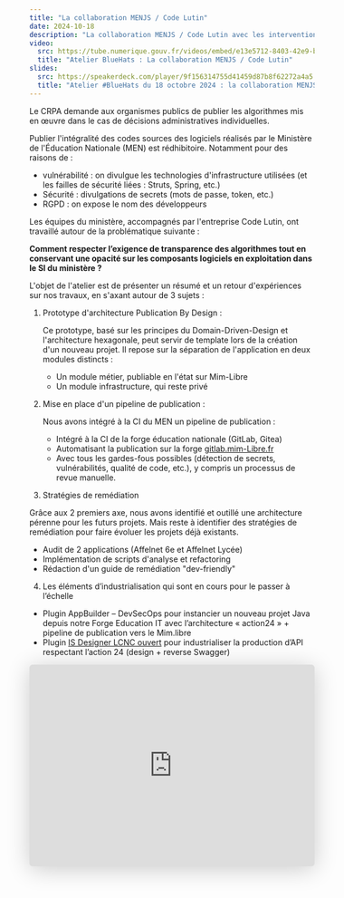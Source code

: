 ```yaml
---
title: "La collaboration MENJS / Code Lutin"
date: 2024-10-18
description: "La collaboration MENJS / Code Lutin avec les interventions de Erwan Garel (MENJS), Alex Morel (Code Lutin) et Jean Couteau (Code Lutin)"
video:
  src: https://tube.numerique.gouv.fr/videos/embed/e13e5712-8403-42e9-b362-129b2955daf7
  title: "Atelier BlueHats : La collaboration MENJS / Code Lutin"
slides:
  src: https://speakerdeck.com/player/9f156314755d41459d87b8f62272a4a5
  title: "Atelier #BlueHats du 18 octobre 2024 : la collaboration MENJS / Code Lutin"
---
```

Le CRPA demande aux organismes publics de publier les algorithmes mis en œuvre dans le cas de décisions administratives individuelles.

Publier l'intégralité des codes sources des logiciels réalisés par le Ministère de l'Éducation Nationale (MEN) est rédhibitoire. Notamment pour des raisons de :

* vulnérabilité : on divulgue les technologies d'infrastructure
  utilisées (et les failles de sécurité liées : Struts, Spring, etc.)
* Sécurité : divulgations de secrets (mots de passe, token, etc.)
* RGPD : on expose le nom des développeurs

Les équipes du ministère, accompagnés par l'entreprise Code Lutin, ont travaillé autour de la problématique suivante :

**Comment respecter l’exigence de transparence des algorithmes tout en conservant une opacité sur les composants logiciels en exploitation dans le SI du ministère ?**

L'objet de l'atelier est de présenter un résumé et un retour
d'expériences sur nos travaux, en s'axant autour de 3 sujets :

1. Prototype d'architecture Publication By Design : 
 
   Ce prototype, basé sur les principes du Domain-Driven-Design et l'architecture hexagonale, peut servir de template lors de la création d'un nouveau projet. Il repose sur la séparation de l'application en deux modules distincts :
   * Un module métier, publiable en l'état sur Mim-Libre
   * Un module infrastructure, qui reste privé
    
2. Mise en place d'un pipeline de publication :

   Nous avons intégré à la CI du MEN un pipeline de publication : 

   * Intégré à la CI de la forge éducation nationale (GitLab, Gitea)
   * Automatisant la publication sur la forge [gitlab.mim-Libre.fr](gitlab.mim-Libre.fr)
   * Avec tous les gardes-fous possibles (détection de secrets, vulnérabilités, qualité de code, etc.), y compris un processus de revue manuelle.

3. Stratégies de remédiation

Grâce aux 2 premiers axe, nous avons identifié et outillé une architecture pérenne pour les futurs projets. Mais reste à identifier des stratégies de remédiation pour faire évoluer les projets déjà existants. 

* Audit de 2 applications (Affelnet 6e et Affelnet Lycée)
* Implémentation de scripts d'analyse et refactoring
* Rédaction d'un guide de remédiation "dev-friendly"

4. Les éléments d’industrialisation qui sont en cours pour le passer à l’échelle

* Plugin AppBuilder – DevSecOps pour instancier un nouveau projet Java depuis notre Forge Education IT avec l’architecture « action24 » + pipeline de publication vers le Mim.libre
* Plugin [IS Designer LCNC ouvert](https://code.gouv.fr/sill/detail?name=IS%20Designer) pour industrialiser la production d’API respectant l’action 24 (design + reverse Swagger)

<iframe class="speakerdeck-iframe" style="border: 0px; background: rgba(0, 0, 0, 0.1) padding-box; margin: 0px; padding: 0px; border-radius: 6px; box-shadow: rgba(0, 0, 0, 0.2) 0px 5px 40px; width: 100%; height: auto; aspect-ratio: 560 / 396;" frameborder="0" src="https://speakerdeck.com/player/caaefc1e936342e7ae90b3431b78f593" title="Publication dès la conception : restitution et perspectives - MENJ / Code Lutin" allowfullscreen="true" data-ratio="1.4141414141414141"></iframe>
